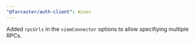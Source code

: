 ```yaml
---
"@farcaster/auth-client": minor
---
```


Added `rpcUrls` in the `viemConnector` options to allow specifiying multiple RPCs.
